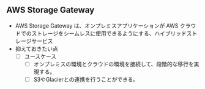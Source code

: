 ## AWS Storage Gateway
* AWS Storage Gateway は、オンプレミスアプリケーションが AWS クラウドでのストレージをシームレスに使用できるようにする、ハイブリッドストレージサービス
* 抑えておきたい点
  - [ ] ユースケース
    - [ ] オンプレミスの環境とクラウドの環境を接続して、段階的な移行を実現する。
    - [ ] S3やGlacierとの連携を行うことができる。